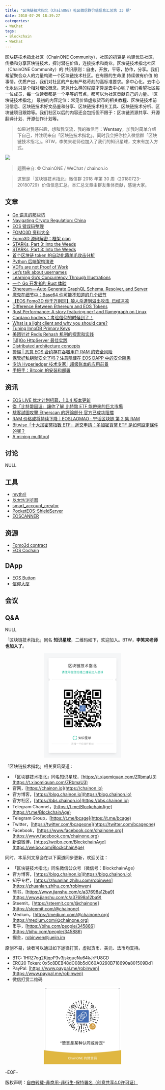 ```yaml
---
title: "区块链技术指北（ChainONE）社区微信群价值信息汇总第 33 期"
date: 2018-07-29 18:39:27
categories:
- WeChat
tags:
- Blockchain
- WeChat
---
```

区块链技术指北社区（ChainONE Community），社区的初衷是 构建优质社区，传播和分享区块链技术，探讨潜在价值，连接技术和商业。区块链技术指北社区（ChainONE Community）的 共识原则：自由，开放，平等，协作，分享。我们希望聚合众人的力量构建一个区块链技术社区。在有限的生命里 持续做有价值 的事情。优质产出，我们对社区的产出有严格苛刻的高标准要求。多中心化。去中心化永远只是个相对理论概念，究竟什么样的程度才算是去中心呢？我们希望社区每一位成员，每一位读者都是一个平等的节点，都可以为社区贡献自己的力量。「区块链技术指北」 最初的内容定位：常见价值虚拟货币的相关教程、区块链技术前沿信息、区块链技术好文品鉴和分享、区块链技术相关工具、区块链技术分析、区块链项目跟踪等。我们社区以后的内容还会包括但不限于：区块链资源共享、开源翻译计划、开源创作计划等。
<!-- more -->

> 如果对我感兴趣，想和我交流，我的微信号：**Wentasy**，加我时简单介绍下自己，并注明来自「区块链技术指北」。同时我会把你拉入微信群「区块链技术指北」。BTW，李笑来老师也加入了我们的知识星球，文末有加入方式。

![](https://i.imgur.com/EFxCQjC.png)

> 题图来自: © ChainONE / WeChat / chainon.io

> 这里是「区块链技术指北」微信群 2018 年第 30 周（20180723-20180729）价值信息汇总。本汇总文章由群友集体贡献，感谢大家。

## 文章

* [Go 语言的那些坑](https://bbs.chainon.io/d/924-go)
* [Navigating Crypto Regulation: China](https://bbs.chainon.io/d/925-navigating-crypto-regulation-china)
* [EOS 错误码整理](https://bbs.chainon.io/d/926-eos)
* [FOMO3D 资料大全](https://bbs.chainon.io/d/927-fomo3d)
* [Fomo3D 源码解密：框架 pian](https://bbs.chainon.io/d/936-fomo3d-pian)
* [STARKs, Part 3: Into the Weeds](https://bbs.chainon.io/d/937-starks-part-3-into-the-weeds)
* [STARKs, Part 3: Into the Weeds](https://bbs.chainon.io/d/937-starks-part-3-into-the-weeds)
* [首个区块链 token 的自动化薅羊毛攻击分析](https://bbs.chainon.io/d/938-token)
* [Python 后端架构演进](https://bbs.chainon.io/d/939-python)
* [VDFs are not Proof of Work](https://bbs.chainon.io/d/941-vdfs-are-not-proof-of-work)
* [Let’s talk about usernames](https://bbs.chainon.io/d/942-let-s-talk-about-usernames)
* [Learning Go’s Concurrency Through Illustrations](https://bbs.chainon.io/d/943-learning-go-s-concurrency-through-illustrations)
* [一个 Go 开发者的 Rust 体验](https://bbs.chainon.io/d/944-go-rust)
* [Ethereum — Auto Generate GraphQL Schema, Resolver, and Server](https://bbs.chainon.io/d/945-ethereum-auto-generate-graphql-schema-resolver-and-server)
* [魔鬼在细节中：Base64 你可能不知道的几个细节](https://bbs.chainon.io/d/946-base64)
* [【EOS Fomo3D 你千万别玩】狼人杀遭到溢出攻击, 已经凉凉](https://bbs.chainon.io/d/953-eos-fomo3d)
* [Difference Between Ethereum and EOS Tokens](https://bbs.chainon.io/d/954-difference-between-ethereum-and-eos-tokens)
* [Rust Performance: A story featuring perf and flamegraph on Linux](https://bbs.chainon.io/d/959-rust-performance-a-story-featuring-perf-and-flamegraph-on-linux)
* [Cardano hodlers：考验信仰的时候到了！](https://bbs.chainon.io/d/960-cardano-hodlers)
* [What is a light client and why you should care?](https://bbs.chainon.io/d/961-what-is-a-light-client-and-why-you-should-care)
* [Tuning InnoDB Primary Keys](https://bbs.chainon.io/d/963-tuning-innodb-primary-keys)
* [美团针对 Redis Rehash 机制的探索和实践](https://bbs.chainon.io/d/964-redis-rehash)
* [[译]Go HttpServer 最佳实践](https://bbs.chainon.io/d/966-go-httpserver)
* [Distributed architecture concepts](https://bbs.chainon.io/d/967-distributed-architecture-concepts)
* [警惕 | 恶意 EOS 合约存在吞噬用户 RAM 的安全风险](https://mp.weixin.qq.com/s/sP7AGcxT3S4eboUAaSOQ4w)
* [保管好私钥就安全了吗？注意隐藏在 EOS DAPP 中的安全隐患](https://mp.weixin.qq.com/s/E4sxqeOGhQD2-iI5C0PyNw)
* [专访 Hyperledger 技术专家 | 超级账本的应用前景](https://mp.weixin.qq.com/s/2POru8GUoArvUlfyFEKl_g)
* [手把手：Bitcoin 的安装和部署](https://mp.weixin.qq.com/s/IhpyPPdjmH4Gcf2bGhlGhQ)

## 资讯

* [EOS LIVE 优才计划招募，1.0.4 版本更新](https://eos.live/detail/6482)
* [從「比特幣回溫」讓你了解 比特幣 ETF 能帶來的巨大市場](https://bbs.chainon.io/d/955-etf)
* [駭客試圖攻擊 Etherscan 的評論部分 官方已成功阻擋](https://bbs.chainon.io/d/956-etherscan)
* [RAM 价格或将持续下降｜EOSLAOMAO · 宁话区块链 第 2 集 RAM](https://bbs.chainon.io/d/958-ram-eoslaomao-2-ram)
* [Bitwise「十大加密幣指數 ETF」遞交申請：多加密貨幣 ETF 是如何設定條件的呢？](https://bbs.chainon.io/d/962-bitwise-etf-etf)
* [A mining multitool](https://bbs.chainon.io/d/965-a-mining-multitool)

## 讨论

NULL

## 工具

* [mythril](https://bbs.chainon.io/d/940-mythril)
* [以太坊浏览器](https://bbs.chainon.io/d/947-eth)
* [smart_account_creator](https://bbs.chainon.io/d/948-smart-account-creator)
* [PocketEOS-ShieldServer](https://bbs.chainon.io/d/949-pocketeos-shieldserver)
* [EOSCANNER](https://bbs.chainon.io/d/951-eoscanner)

## 资源

* [Fomo3d contract](https://bbs.chainon.io/d/929-fomo3d-contract)
* [EOS Cochain](https://bbs.chainon.io/d/950-eos-cochain)

## DApp

* [EOS Button](https://bbs.chainon.io/d/928-eos-button)
* [信仰大厦](https://bbs.chainon.io/d/952-myfaith)

## 会议

## Q&A

NULL

「区块链技术指北」同名 **知识星球**，二维码如下，欢迎加入。BTW，**李笑来老师也加入了**。

<div align=center><img width="50%" height="50%" src="https://raw.githubusercontent.com/BlockchainOne/WeChat/master/images/ZSXQ.jpg"/></div>

「区块链技术指北」相关资讯渠道：

* 「区块链技术指北」同名知识星球，[https://t.xiaomiquan.com/ZRbmaU3](https://t.xiaomiquan.com/ZRbmaU3)
* 官网，[https://chainon.io](https://chainon.io)
* 官方博客，[https://blog.chainon.io](https://blog.chainon.io)
* 官方社区，[https://bbs.chainon.io](https://bbs.chainon.io)
* Telegram Channel，[https://t.me/BlockchainAge](https://t.me/BlockchainAge)
* Telegram Group，[https://t.me/bcage](https://t.me/bcage)
* Twitter，[https://twitter.com/bcageone](https://twitter.com/bcageone)
* Facebook，[https://www.facebook.com/chainone.org](https://www.facebook.com/chainone.org)
* 新浪微博，[https://weibo.com/BlockchainAge](https://weibo.com/BlockchainAge)

同时，本系列文章会在以下渠道同步更新，欢迎关注：

* 「区块链技术指北」同名微信公众号（微信号：BlockchainAge）
* 官方博客，[https://blog.chainon.io](https://blog.chainon.io)
* 知乎专栏，[https://zhuanlan.zhihu.com/robinwen](https://zhuanlan.zhihu.com/robinwen)
* 简书，[https://www.jianshu.com/c/a37698a12ba9](https://www.jianshu.com/c/a37698a12ba9)
* Steemit，[https://steemit.com/@chainone](https://steemit.com/@chainone)
* Medium，[https://medium.com/@chainone.org](https://medium.com/@chainone.org)
* 币乎，[https://bihu.com/people/345886](https://bihu.com/people/345886)
* 掘金，[robinwen@juejin.im](https://juejin.im/user/5673ccae60b2260ee435f89a/posts)

原创不易，读者可以通过如下途径打赏，虚拟货币、美元、法币均支持。

* BTC: 1HRZ7og2KjqpP3v3jskgueNu64kJrFU8GD
* ERC20 Token: 0x5c8DEB48dC08b5dC60A0290B718690a801509Dd1
* PayPal: [https://www.paypal.me/robinwen](https://www.paypal.me/robinwen)
* 微信打赏二维码

<div align=center><img width="50%" height="50%" src="https://raw.githubusercontent.com/BlockchainOne/WeChat/master/images/WeChat.jpg"/></div>

–EOF–

版权声明：[自由转载-非商用-非衍生-保持署名（创意共享4.0许可证）](http://creativecommons.org/licenses/by-nc-nd/4.0/deed.zh)